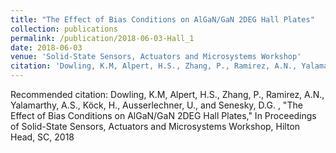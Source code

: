 ```yaml
---
title: "The Effect of Bias Conditions on AlGaN/GaN 2DEG Hall Plates"
collection: publications
permalink: /publication/2018-06-03-Hall_1
date: 2018-06-03
venue: 'Solid-State Sensors, Actuators and Microsystems Workshop'
citation: 'Dowling, K.M, Alpert, H.S., Zhang, P., Ramirez, A.N., Yalamarthy, A.S., Köck, H., Ausserlechner, U., and Senesky, D.G. , &quot;The Effect of Bias Conditions on AlGaN/GaN 2DEG Hall Plates,&quot; In Proceedings of Solid-State Sensors, Actuators and Microsystems Workshop, Hilton Head, SC, 2018'
---
```

Recommended citation: Dowling, K.M, Alpert, H.S., Zhang, P., Ramirez, A.N., Yalamarthy, A.S., Köck, H., Ausserlechner, U., and Senesky, D.G. , "The Effect of Bias Conditions on AlGaN/GaN 2DEG Hall Plates," In Proceedings of Solid-State Sensors, Actuators and Microsystems Workshop, Hilton Head, SC, 2018